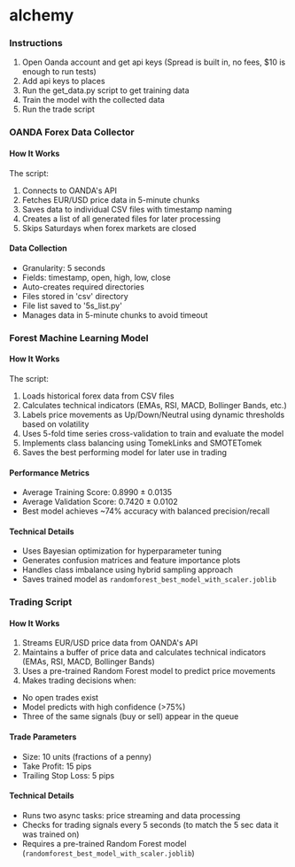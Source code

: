 # alchemy

### Instructions
1. Open Oanda account and get api keys (Spread is built in, no fees, $10 is enough to run tests)
2. Add api keys to places
3. Run the get_data.py script to get training data
4. Train the model with the collected data
5. Run the trade script


### OANDA Forex Data Collector

#### How It Works

The script:
1. Connects to OANDA's API
2. Fetches EUR/USD price data in 5-minute chunks
3. Saves data to individual CSV files with timestamp naming
4. Creates a list of all generated files for later processing
5. Skips Saturdays when forex markets are closed

#### Data Collection
- Granularity: 5 seconds
- Fields: timestamp, open, high, low, close
- Auto-creates required directories
- Files stored in 'csv' directory
- File list saved to '5s_list.py'
- Manages data in 5-minute chunks to avoid timeout

### Forest Machine Learning Model 

#### How It Works

The script:
1. Loads historical forex data from CSV files
2. Calculates technical indicators (EMAs, RSI, MACD, Bollinger Bands, etc.)
3. Labels price movements as Up/Down/Neutral using dynamic thresholds based on volatility
4. Uses 5-fold time series cross-validation to train and evaluate the model
5. Implements class balancing using TomekLinks and SMOTETomek
6. Saves the best performing model for later use in trading

#### Performance Metrics
- Average Training Score: 0.8990 ± 0.0135
- Average Validation Score: 0.7420 ± 0.0102 
- Best model achieves ~74% accuracy with balanced precision/recall

#### Technical Details
- Uses Bayesian optimization for hyperparameter tuning
- Generates confusion matrices and feature importance plots
- Handles class imbalance using hybrid sampling approach
- Saves trained model as `randomforest_best_model_with_scaler.joblib`


### Trading Script

#### How It Works

1. Streams EUR/USD price data from OANDA's API
2. Maintains a buffer of price data and calculates technical indicators (EMAs, RSI, MACD, Bollinger Bands)
3. Uses a pre-trained Random Forest model to predict price movements
4. Makes trading decisions when:
  - No open trades exist
  - Model predicts with high confidence (>75%)
  - Three of the same signals (buy or sell) appear in the queue

#### Trade Parameters
- Size: 10 units (fractions of a penny)
- Take Profit: 15 pips
- Trailing Stop Loss: 5 pips

#### Technical Details
- Runs two async tasks: price streaming and data processing
- Checks for trading signals every 5 seconds (to match the 5 sec data it was trained on)
- Requires a pre-trained Random Forest model (`randomforest_best_model_with_scaler.joblib`)




